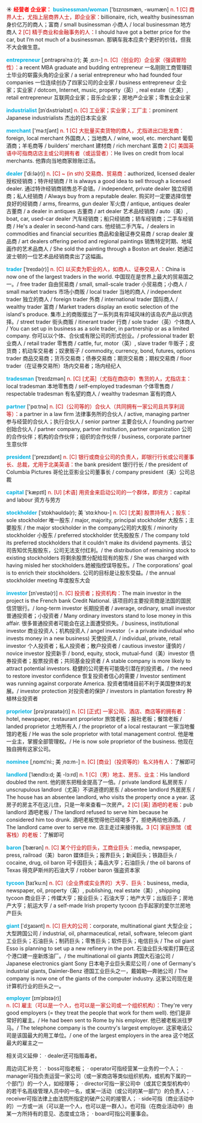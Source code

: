 ☀ <font color="red">**经营者 企业家：**</font>
<font color="sky blue">**businessman/woman**</font> ['bɪznɪsmæn, -wʊmæn] 
<font color="#c00000">n. 1 [C] 商界人士，尤指上层商界人士，即企业家：</font>billionaire, rich, wealthy businessman 身价亿万的商人；富商 / small businessman 小商人 / local businessman 地方商人 <font color="#c00000">2 [C] 精于商业和金融事务的人：</font>I should have got a better price for the car, but I’m not much of a businessman. 那辆车我本应卖个更好的价钱，但我不大会做生意。 
           
<font color="sky blue">**entrepreneur**</font> [ˌɒntrəprəˈnɜ:(r); 美 ˌɑ:n-]
<font color="#c00000">n. [C]（创业的）企业家（强调冒险性）：</font>a recent MBA graduate and budding entrepreneur 一名刚刚工商管理硕士毕业的崭露头角的企业家 / a serial entrepreneur who had founded four companies 一位连续创办了四家公司的企业家 / business entrepreneur 企业家；实业家 / dotcom, Internet, music, property（英）, real estate（尤美）, retail entrepreneur 互联网企业家；音乐企业家；房地产企业家；零售业企业家
           
<font color="sky blue">**industrialist**</font> [ɪnˈdʌstriəlɪst]
<font color="#c00000">n. [C] 工业家；实业家；工厂主：</font>prominent Japanese industrialists 杰出的日本实业家

<font color="sky blue">**merchant**</font> ['mə:tʃənt] 
<font color="#c00000">n. 1 [C] 大批量买卖货物的商人，尤指进出口批发商：</font>foreign, local merchant 外国商人；当地商人 / wine, wool, etc. merchant 葡萄酒商；羊毛商等 / builders’ merchant 建材商 / rich merchant 富商 <font color="#c00000">2 [C] 美国英语中可指商店店主或公司拥有者（或运营者）：</font>He lives on credit from local merchants. 他靠向当地商家赊账过活。
           
<font color="sky blue">**dealer**</font> [ˈdi:lə(r)]
<font color="#c00000">n. [C] ~ (in sth) 交易商、贸易商：</font>authorized, licensed dealer 授权经销商；特许经销商 / It is always a good idea to sell through a licensed dealer. 通过特许经销商销售总不会错。/ independent, private dealer 独立经销商；私人经销商 / Always buy from a reputable dealer. 购买时一定要选择信誉良好的经销商 / arms, firearms, gun dealer 军火商 / antique, antiques dealer 古董商 / a dealer in antiques 古董商 / art dealer 艺术品经销商 / auto（美）, boat, car, used-car dealer 汽车经销商；船只经销商；轿车经销商；二手车经销商 / He's a dealer in second-hand cars. 他经销二手汽车。/ dealers in commodities and financial securities 商品和金融证券交易商 / scrap dealer 废品商 / art dealers offering period and regional paintings 销售特定时期、地域画作的艺术品商人 / She sold the painting through a Boston art dealer. 她通过波士顿的一位艺术品经销商卖出了这幅画。
           
<font color="sky blue">**trader**</font> [ˈtreɪdə(r)]
<font color="#c00000">n. [C] 以买卖为职业的人，如商人、证券交易人：</font>China is now one of the largest traders in the world. 中国现在是世界上最大的贸易国之一。/ free trader 自由贸易商 / small, small-scale trader 小贸易商；小商人 / small market traders 市场小商贩 / local trader 当地的商人 / independent trader 独立的商人 / foreign trader 外商 / international trader 国际商人 / wealthy trader 富商 / Market traders display an exotic selection of the island's produce. 集市上的商贩摆出了一系列具有异域风味的该岛农产品以供选择。/ street trader 街头商贩 / itinerant trader 行商 / sole trader（英）个体商人 / You can set up in business as a sole trader, in partnership or as a limited company. 你可以以个体、合伙或有限公司的形式创业。/ professional trader 职业商人 / retail trader 零售商 / cattle, fur, motor（英）, slave trader 牛贩子；皮货商；机动车交易者；奴隶贩子 / commodity, currency, bond, futures, options trader 商品交易商；货币交易商；债券交易商；期货交易商；期权交易商 / floor trader（在证券交易所）场内交易者；场内经纪人
           
<font color="sky blue">**tradesman**</font> [ˈtreɪdzmən]
<font color="#c00000">n. [C] [尤英]（尤指在商店中）售货的人，尤指店主：</font>local tradesman 本地零售商 / self-employed tradesman 个体零售商 / respectable tradesman 有名望的商人 / wealthy tradesman 富有的商人

<font color="sky blue">**partner**</font> ['pɑːtnə] 
<font color="#c00000">n. [C]（公司等的）合伙人（共同拥有一家公司且共享利润等）：</font>a partner in a law firm 法律事务所的合伙人 / active, managing partner 参与经营的合伙人；执行合伙人 / senior partner 主要合伙人 / founding partner 创始合伙人 / partner company, partner institution, partner organization 公司的合作伙伴；机构的合作伙伴；组织的合作伙伴 / business, corporate partner 生意伙伴

<font color="sky blue">**president**</font> ['prezɪdənt] 
<font color="#c00000">n. [C] 银行或商业公司的负责人，即银行行长或公司董事长、总裁，尤用于北美英语：</font>the bank president 银行行长 / the president of Columbia Pictures 哥伦比亚影业公司董事长 / company president（美）公司总裁

<font color="sky blue">**capital**</font> ['kæpɪtl] 
<font color="#c00000">n. [U] [术语] 用资金来启动公司的一个群体，即资方：</font>capital and labour 资方与劳方
   
<font color="sky blue">**stockholder**</font> [ˈstɒkhəʊldə(r); 美 ˈstɑ:khoʊ-]
<font color="#c00000">n. [C] [尤美] 股票持有人；股东：</font>sole stockholder 唯一股东 / major, majority, principal stockholder 大股东；主要股东 / the major stockholder in the company公司的大股东 / minority stockholder 小股东 / preferred stockholder 优先股股东 / The company told its preferred stockholders that it couldn't make its dividend payments. 该公司告知优先股股东，公司无法支付红利。/ the distribution of remaining stock to existing stockholders 将剩余股票分配给现有的股东 / She was charged with having misled her stockholders.她被指控误导股东。/ The corporations' goal is to enrich their stockholders. 公司的目标是让股东受益。/ the annual stockholder meeting 年度股东大会
           
<font color="sky blue">**investor**</font> [ɪnˈvestə(r)]
<font color="#c00000">n. [C] 投资者；投资机构：</font>The main investor in the project is the French bank Credit National. 该项目的主要投资商是法国的国民信贷银行。/ long-term investor 长期投资者 / average, ordinary, small investor 普通投资者；小投资者 / Many ordinary investors stand to lose money in this affair. 很多普通投资者可能会在这上面遭受损失。/ business, institutional investor 商业投资人；机构投资人 / angel investor（= a private individual who invests money in a new business) 天使投资人 / individual, private, retail investor 个人投资者；私人投资者；散户投资者 / cautious investor 谨慎的 / novice investor 投资新手 / bond, equity, stock, mutual-fund（美）investor 债券投资者；股票投资者；共同基金投资者 / A stable company is more likely to attract potential investors. 稳健的公司更有可能吸引潜在的投资者。/ the need to restore investor confidence 恢复投资者信心的需要 / Investor sentiment was running against corporate America. 投资者情绪目前不利于美国整体的发展。/ investor protection 对投资者的保护 / investors in plantation forestry 种植林业投资者

<font color="sky blue">**proprietor**</font> [prəˈpraɪətə(r)]
<font color="#c00000">n. [C] [正式] 一家公司、酒店、商店等的拥有者：</font>hotel, newspaper, restaurant proprietor 旅馆老板；报社老板；餐馆老板 / landed proprietor 土地所有人 / the proprietor of a local restaurant 一家当地餐馆的老板 / He was the sole proprietor with total management control. 他是唯一业主，掌握全部管理权。/ He is now sole proprietor of the business. 他现在独自拥有这家公司。
    
<font color="sky blue">**nominee**</font> [ˌnɒmɪˈni:; 美 ˌnɑ:m-]
<font color="#c00000">n. [C] [商业]（投资等的）名义持有人：</font>了解即可

<font color="sky blue">**landlord**</font> [ˈlændlɔ:d; 美 -lɔ:rd]
<font color="#c00000">n. 1 [C]（男）地主、房东、业主：</font>His landlord doubled the rent. 他的房东把租金提高了一倍。/ private landlord 私房房东 / unscrupulous landlord（尤英）不讲道德的房东 / absentee landlord 外居房东 / The house has an absentee landlord, who visits the property once a year. 这房子的房主不在这儿住，只是一年来查看一次房产。<font color="#c00000">2 [C] [英] 酒吧的老板：</font>pub landlord 酒吧老板 / The landlord refused to serve him because he considered him too drunk. 酒吧老板觉得他已经喝多了，拒绝再给他添酒。/ The landlord came over to serve me. 店主走过来接待我。<font color="#c00000">3 [C] 家庭旅馆（或客栈）的老板：</font>了解即可

<font color="sky blue">**baron**</font> [ˈbærən]
<font color="#c00000">n. [C] 某个行业的巨头，工商业巨头：</font>media, newspaper, press, railroad（美）baron 媒体巨头；报界巨头；新闻巨头；铁路巨头 / cocaine, drug, oil baron 可卡因巨头；毒品大亨；石油巨头 / the oil barons of Texas 得克萨斯州的石油大亨 / robber baron 强盗资本家
           
<font color="sky blue">**tycoon**</font> [taɪˈku:n]
<font color="#c00000">n. [C]（企业界或实业界的）大亨、巨头：</font>business, media, newspaper, oil, property（英）, publishing, real estate（美）, shipping tycoon 商业巨子；传媒大亨；报业巨头；石油大亨；地产大亨；出版巨子；房地产大亨；航运大亨 / a self-made Irish property tycoon 白手起家的爱尔兰房地产巨头
           
<font color="sky blue">**giant**</font> [ˈdʒaɪənt]
<font color="#c00000">n. [C] 巨大的公司：</font>corporate, multinational giant 大型企业；大型跨国公司 / industrial, oil, pharmaceutical, retail, software, telecom giant 工业巨头；石油巨头；制药巨头；零售巨头；软件巨头；电信巨头 / The oil giant Esso is planning to set up a new refinery in the port. 石油业巨头埃索打算在这个港口建一座新炼油厂。/ the multinational oil giants 跨国大石油公司 / Japanese electronics giant Sony 日本电子业巨头索尼公司 / one of Germany's industrial giants, Daimler-Benz 德国工业巨头之一，戴姆勒—奔驰公司 / The company is now one of the giants of the computer industry. 这家公司现在是计算机行业的巨头之一。
            
<font color="sky blue">**employer**</font> [ɪmˈplɔɪə(r)]  
<font color="#c00000">n. [C] 雇主（可以是一个人，也可以是一家公司或一个组织机构）：</font>They're very good employers (= they treat the people that work for them well). 他们是非常好的雇主。/ He had been sent to Rome by his employer. 他已被老板派往罗马。/ The telephone company is the country's largest employer. 这家电话公司是该国最大的用工单位。/ one of the largest employers in the area 这个地区最大的雇主之一

相关词义延伸：
· dealer还可指贩毒者。

周边词汇补充：
· boss可指老板；
· operator可指经营某一业务的一个人；
· manager可指负责运营一家公司（或一家商店等类似组织机构，或机构下属的一个部门）的一个人，如经理等；
· director可指一家公司中（或其它类型机构中）的若干名高级管理人员中的一名，或某一活动（或公司的某一部门）的负责人；
· receiver可指法律上由法院所指定的破产公司的接管人；
· side可指（商业活动中的）一方或一派（可以是一个人，也可以是一群人）。也可指（在商业活动中）由某一方所持有的意见、态度或立场；
· board可指公司董事会。

